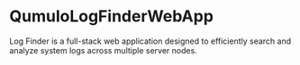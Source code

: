 # QumuloLogFinderWebApp
Log Finder is a full-stack web application designed to efficiently search and analyze system logs across multiple server nodes.
